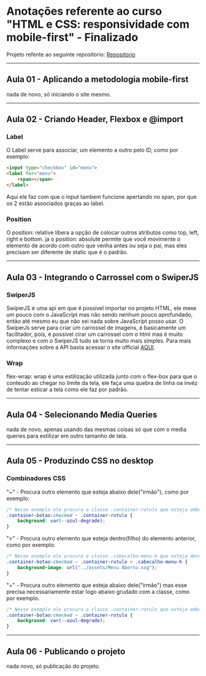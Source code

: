 # Anotações referente ao curso "HTML e CSS: responsividade com mobile-first" - **Finalizado**

Projeto refente ao seguinte repositorio: [Repositorio](https://github.com/BrunoHeA/projeto-alurabooks)

---
## Aula 01 - Aplicando a metodologia mobile-first

nada de novo, só iniciando o site mesmo.

---
## Aula 02 - Criando Header, Flexbox e @import

### **Label**

O Label serve para associar, um elemento a outro pelo ID, como por exemplo:

```HTML
<input type="checkbox" id="menu">
<label for="menu">
    <span></span>
</label>
```
Aqui ele faz com que o input tambem funcione apertando no span, por que os 2 estão associados graças ao label.

### **Position**

O position: relative libera a opção de colocar outros atributos como top, left, right e bottom. ja o position: absolute permite que você movimente o elemento de acordo com outro que venha antes ou seja o pai, mas eles precisam ser diferente de static que é o padrão.

---
## Aula 03 - Integrando o Carrossel com o SwiperJS

### **SwiperJS**

SwiperJS é uma api em que é possivel importar no projeto HTML, ele mexe um pouco com o JavaScript mas não sendo nenhum pouco aprofundado, então até mesmo eu que não sei nada sobre JavaScript posso usar. O SwiperJs serve para criar um carrossel de imagens, é basicamente um facilitador, pois, é possivel cirar um carrossel com o html mas é muito complexo e com o SwiperJS tudo se torna muito mais simples. Para mais informações sobre a API basta acessar o site official [AQUI](https://swiperjs.com/).

### **Wrap**

flex-wrap: wrap é uma estilização utilizada junto com o flex-box para que o conteudo ao chegar no limite da tela, ele faça uma quebra de linha oa invéz de tentar esticar a tela como ele faz por padrão.

---
## Aula 04 - Selecionando Media Queries

nada de novo, apenas usando das mesmas coisas só que com o media queries para estilizar em outro tamanho de tela.

---
## Aula 05 - Produzindo CSS no desktop

### **Combinadores CSS**

"~" - Procura outro elemento que esteja abaixo dele("irmão"), como por exemplo:

```CSS
/* Nesse exemplo ele procura a classe .container-rotulo que esteja embaixo da classe .container-botao */
.container-botao:checked ~ .container-rotulo {
    background: var(--azul-degrade);
}
```

">" - Procura outro elemento que esteja dentro(filho) do elemento anterior, como por exemplo:

```CSS
/* Nesse exemplo ele procura a classe .cabecalho-menu-h que esteja dentro da classe .container-rotulo */
.container-botao:checked ~ .container-rotulo > .cabecalho-menu-h {
    background-image: url("../assets/Menu Aberto.svg");
}
```

"+" - Procura outro elemento que esteja abaixo dele("irmão") mas esse precisa necessariamente estar logo abaixo grudado com a classe, como por exemplo.

```CSS
/* Nesse exemplo ele procura a classe .container-rotulo que esteja embaixo da classe .container-botao mas a classe .container botão tem que estar grudada com a .container-rotulo no HTML */
.container-botao:checked ~ .container-rotulo {
    background: var(--azul-degrade);
}
```

---
## Aula 06 - Publicando o projeto

nada novo, só publicação do projeto.